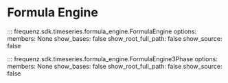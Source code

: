 # Formula Engine

::: frequenz.sdk.timeseries.formula_engine.FormulaEngine
    options:
        members: None
        show_bases: false
        show_root_full_path: false
        show_source: false

::: frequenz.sdk.timeseries.formula_engine.FormulaEngine3Phase
    options:
        members: None
        show_bases: false
        show_root_full_path: false
        show_source: false
